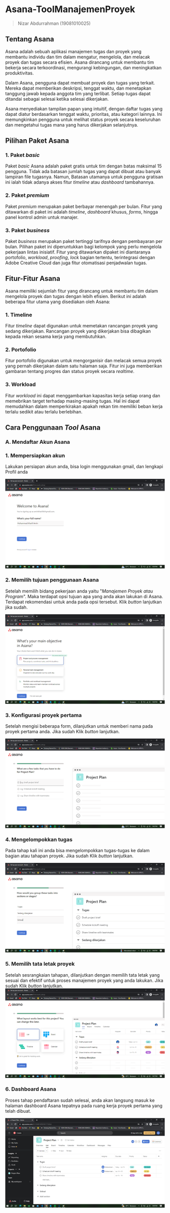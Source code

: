 # Asana-ToolManajemenProyek
> Nizar Abdurrahman (19081010025)

## Tentang Asana
  Asana adalah sebuah aplikasi manajemen tugas dan proyek yang membantu individu dan tim dalam mengatur, mengelola, dan melacak proyek dan tugas secara efisien. Asana dirancang untuk membantu tim bekerja secara terkoordinasi, mengurangi kebingungan, dan meningkatkan produktivitas.

Dalam Asana, pengguna dapat membuat proyek dan tugas yang terkait. Mereka dapat memberikan deskripsi, tenggat waktu, dan menetapkan tanggung jawab kepada anggota tim yang terlibat. Setiap tugas dapat ditandai sebagai selesai ketika selesai dikerjakan.

Asana menyediakan tampilan papan yang intuitif, dengan daftar tugas yang dapat diatur berdasarkan tenggat waktu, prioritas, atau kategori lainnya. Ini memungkinkan pengguna untuk melihat status proyek secara keseluruhan dan mengetahui tugas mana yang harus dikerjakan selanjutnya.

## Pilihan Paket Asana
### 1. Paket *basic*
Paket *basic* Asana adalah paket gratis untuk tim dengan batas maksimal 15 pengguna. Tidak ada batasan jumlah tugas yang dapat dibuat atau banyak lampiran file tugasnya. Namun, Batasan utamanya untuk pengguna gratisan ini ialah tidak adanya akses fitur *timeline* atau *dashboard* tambahannya.

### 2. Paket *premium*
Paket *premium* merupakan paket berbayar menengah per bulan. Fitur yang ditawarkan di paket ini adalah *timeline*, *dashboard* khusus, *forms*, hingga panel kontrol admin untuk manajer.

### 3. Paket *business*
Paket *business* merupakan paket tertinggi tarifnya dengan pembayaran per bulan. Pilihan paket ini diperuntukkan bagi kelompok yang perlu mengelola pekerjaan lintas inisiatif. Fitur yang ditawarkan dipaket ini diantaranya portofolio, *workload*, *proofing*, *lock* bagian tertentu, terintegrasi dengan Adobe Creative Cloud dan juga fitur otomatisasi penjadwalan tugas.

## Fitur-Fitur Asana
   Asana memiliki sejumlah fitur yang dirancang untuk membantu tim dalam mengelola proyek dan tugas dengan lebih efisien. Berikut ini adalah beberapa fitur utama yang disediakan oleh Asana:
   
### 1. Timeline
Fitur *timeline* dapat digunakan untuk memetakan rancangan proyek yang sedang dikerjakan. Rancangan proyek yang dikerjakan bisa dibagikan kepada rekan sesama kerja yang membutuhkan.

### 2. Portofolio
Fitur portofolio digunakan untuk mengorganisir dan melacak semua proyek yang pernah dikerjakan dalam satu halaman saja. Fitur ini juga memberikan gambaran tentang progres dan status proyek secara *realtime*.

### 3. Workload
Fitur *workload* ini dapat menggambarkan kapasitas kerja setiap orang dan memebrikan target terhadap masing-masing tugas. Hal ini dapat memudahkan dalam memperkirakan apakah rekan tim memiliki beban kerja terlalu sedikit atau terlalu berlebihan.

## Cara Penggunaan *Tool* Asana
### A. Mendaftar Akun Asana
### 1. Mempersiapkan akun
Lakukan persiapan akun anda, bisa login menggunakan gmail, dan lengkapi Profil anda

![alt text](https://github.com/KhairilAmin/Asana/blob/main/Asana/Asana1.png)

### 2. Memilih tujuan penggunaan Asana
Setelah memilih bidang pekerjaan anda yaitu "*Manajemen Proyek atau Program*". Maka terdapat opsi tujuan apa yang anda akan lakukan di Asana. Terdapat rekomendasi untuk anda pada opsi tersebut. Klik *button* lanjutkan jika sudah.

![alt text](https://github.com/KhairilAmin/Asana/blob/main/Asana/Asana2.png)

### 3. Konfigurasi proyek pertama
Setelah mengisi beberapa form, dilanjutkan untuk memberi nama pada proyek pertama anda. Jika sudah Klik *button* lanjutkan.

![alt text](https://github.com/KhairilAmin/Asana/blob/main/Asana/Asana3.png)

### 4. Mengelompokkan tugas
Pada tahap kali ini anda bisa mengelompokkan tugas-tugas ke dalam bagian atau tahapan proyek. Jika sudah Klik *button* lanjutkan.

![alt text](https://github.com/KhairilAmin/Asana/blob/main/Asana/Asana4.png)

### 5. Memilih tata letak proyek
Setelah sesrangkaian tahapan, dilanjutkan dengan memilih tata letak yang sesuai dan efektif untuk proses manajemen proyek yang anda lakukan. Jika sudah Klik *button* lanjutkan.
![alt text](https://github.com/KhairilAmin/Asana/blob/main/Asana/Asana5.png)

### 6. Dashboard Asana
Proses tahap pendaftaran sudah selesai, anda akan langsung masuk ke halaman dashboard Asana tepatnya pada ruang kerja proyek pertama yang telah dibuat.

![alt text](https://github.com/KhairilAmin/Asana/blob/main/Asana/Asana6.png)



